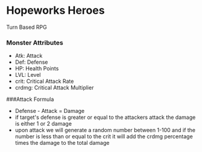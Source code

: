 # Hopeworks Heroes
Turn Based RPG

### Monster Attributes
* Atk: Attack
* Def: Defense
* HP: Health Points
* LVL: Level
* crit: Critical Attack Rate
* crdmg: Critical Attack Multiplier

###Attack Formula
* Defense - Attack = Damage
* if target's defense is greater or equal to the attackers attack the damage is either 1 or 2 damage
* upon attack we will generate a random number between 1-100 and if the number is less than or equal to the crit it will add the crdmg percentage times the damage to the total damage
